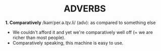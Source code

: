 <h1 align="center"><strong>ADVERBS</strong></h1>

**1. Comparatively** /kəmˈper.ə.t̬ɪv.li/ (adv): as compared to something else
- We couldn't afford it and yet we're comparatively well off (= we are richer than most people).
- Comparatively speaking, this machine is easy to use.